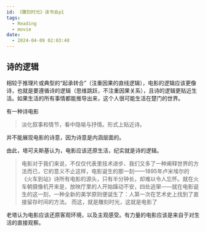 ```yaml
---
id: 《雕刻时光》读书会p1
tags:
  - Reading
  - movie
date:
  - 2024-04-09 02:03:40
---
```

## 诗的逻辑
相较于推理片或典型的“起承转合”（注重因果的直线逻辑），电影的逻辑应该更像诗，也就是要遵循诗的逻辑（思维跳跃，不注重因果关系），且诗的逻辑更贴近生活。如果生活的所有事情都能推导出来，这个人很可能生活在楚门的世界。

有一种诗电影
> 淡化叙事和情节，看中隐喻与抒情。形式上贴近诗。

并不能展现电影的诗意，因为诗意是内涵层面的。

由此，塔可夫斯基认为，电影应该还原生活，纪实就是诗的逻辑。
>电影对于我们来说，不仅仅代表里技术进步、我们又多了一种阐释世界的方法而已，它的意义不止这样，电影诞生的那一刻——1895年卢米埃尔的《火车到站》诗所有电影的源头，只有半分钟长，却难以令人忘怀。就在火车朝摄像机开来是，放映厅里的人开始躁动不安，四处逃窜——就在电影诞生的这一刻，一种全新的美学原则便诞生了：人第一次在艺术史上找到了直接留存时间的方法。 
>而这，就是雕刻时光，这就是电影了

老塔认为电影应该还原客观环境，以及主观感受。有力量的电影应该是来自于对生活的直接观察。


